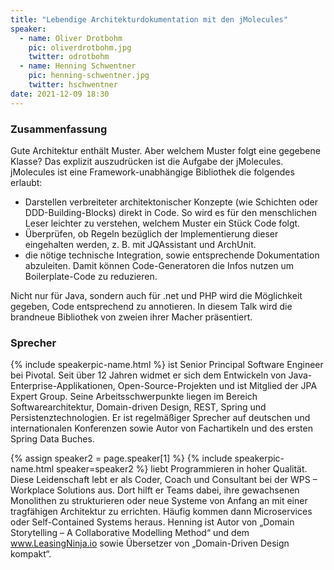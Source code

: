 ```yaml
---
title: "Lebendige Architekturdokumentation mit den jMolecules"
speaker:
  - name: Oliver Drotbohm
    pic: oliverdrotbohm.jpg
    twitter: odrotbohm
  - name: Henning Schwentner
    pic: henning-schwentner.jpg
    twitter: hschwentner
date: 2021-12-09 18:30
---
```


### Zusammenfassung

Gute Architektur enthält Muster. Aber welchem Muster folgt eine gegebene Klasse? Das explizit auszudrücken ist die Aufgabe der jMolecules. jMolecules ist eine Framework-unabhängige Bibliothek die folgendes erlaubt:

- Darstellen verbreiteter architektonischer Konzepte (wie Schichten oder DDD-Building-Blocks) direkt in Code. So wird es für den menschlichen Leser leichter zu verstehen, welchem Muster ein Stück Code folgt. 
- Überprüfen, ob Regeln bezüglich der Implementierung dieser eingehalten werden, z. B. mit JQAssistant und ArchUnit.
- die nötige technische Integration, sowie entsprechende Dokumentation abzuleiten. Damit können Code-Generatoren die Infos nutzen um Boilerplate-Code zu reduzieren.

Nicht nur für Java, sondern auch für .net und PHP wird die Möglichkeit gegeben, Code entsprechend zu annotieren. In diesem Talk wird die brandneue Bibliothek von zweien ihrer Macher präsentiert.

### Sprecher

{% include speakerpic-name.html %} ist Senior Principal Software Engineer bei Pivotal. Seit über 12 Jahren widmet er sich dem Entwickeln von Java-Enterprise-Applikationen, Open-Source-Projekten und ist Mitglied der JPA Expert Group. Seine Arbeitsschwerpunkte liegen im Bereich Softwarearchitektur, Domain-driven Design, REST, Spring und Persistenztechnologien. Er ist regelmäßiger Sprecher auf deutschen und internationalen Konferenzen sowie Autor von Fachartikeln und des ersten Spring Data Buches.

{% assign speaker2 = page.speaker[1] %}
{% include speakerpic-name.html speaker=speaker2 %} liebt Programmieren in hoher Qualität. Diese Leidenschaft lebt er als Coder, Coach und Consultant bei der WPS – Workplace Solutions aus. Dort hilft er Teams dabei, ihre gewachsenen Monolithen zu strukturieren oder neue Systeme von Anfang an mit einer tragfähigen Architektur zu errichten. Häufig kommen dann Microservices oder Self-Contained Systems heraus. Henning ist Autor von „Domain Storytelling – A Collaborative Modelling Method“ und dem www.LeasingNinja.io sowie Übersetzer von „Domain-Driven Design kompakt“.
